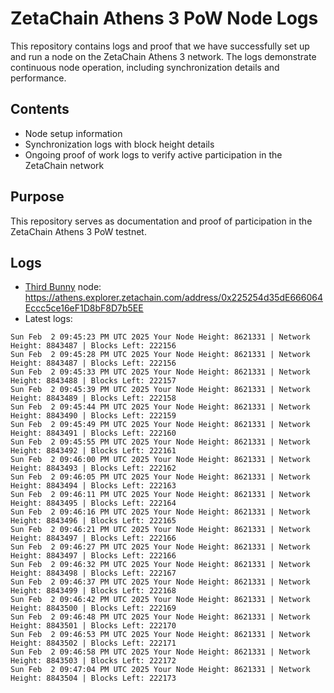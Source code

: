 # ZetaChain Athens 3 PoW Node Logs
This repository contains logs and proof that we have successfully set up and run a node on the ZetaChain Athens 3 network. The logs demonstrate continuous node operation, including synchronization details and performance.

## Contents
- Node setup information
- Synchronization logs with block height details
- Ongoing proof of work logs to verify active participation in the ZetaChain network

## Purpose
This repository serves as documentation and proof of participation in the ZetaChain Athens 3 PoW testnet.

## Logs

- [Third Bunny](https://thirdbunny.xyz/) node: https://athens.explorer.zetachain.com/address/0x225254d35dE666064Eccc5ce16eF1D8bF8D7b5EE
- Latest logs:
```
Sun Feb  2 09:45:23 PM UTC 2025 Your Node Height: 8621331 | Network Height: 8843487 | Blocks Left: 222156
Sun Feb  2 09:45:28 PM UTC 2025 Your Node Height: 8621331 | Network Height: 8843487 | Blocks Left: 222156
Sun Feb  2 09:45:33 PM UTC 2025 Your Node Height: 8621331 | Network Height: 8843488 | Blocks Left: 222157
Sun Feb  2 09:45:39 PM UTC 2025 Your Node Height: 8621331 | Network Height: 8843489 | Blocks Left: 222158
Sun Feb  2 09:45:44 PM UTC 2025 Your Node Height: 8621331 | Network Height: 8843490 | Blocks Left: 222159
Sun Feb  2 09:45:49 PM UTC 2025 Your Node Height: 8621331 | Network Height: 8843491 | Blocks Left: 222160
Sun Feb  2 09:45:55 PM UTC 2025 Your Node Height: 8621331 | Network Height: 8843492 | Blocks Left: 222161
Sun Feb  2 09:46:00 PM UTC 2025 Your Node Height: 8621331 | Network Height: 8843493 | Blocks Left: 222162
Sun Feb  2 09:46:05 PM UTC 2025 Your Node Height: 8621331 | Network Height: 8843494 | Blocks Left: 222163
Sun Feb  2 09:46:11 PM UTC 2025 Your Node Height: 8621331 | Network Height: 8843495 | Blocks Left: 222164
Sun Feb  2 09:46:16 PM UTC 2025 Your Node Height: 8621331 | Network Height: 8843496 | Blocks Left: 222165
Sun Feb  2 09:46:21 PM UTC 2025 Your Node Height: 8621331 | Network Height: 8843497 | Blocks Left: 222166
Sun Feb  2 09:46:27 PM UTC 2025 Your Node Height: 8621331 | Network Height: 8843497 | Blocks Left: 222166
Sun Feb  2 09:46:32 PM UTC 2025 Your Node Height: 8621331 | Network Height: 8843498 | Blocks Left: 222167
Sun Feb  2 09:46:37 PM UTC 2025 Your Node Height: 8621331 | Network Height: 8843499 | Blocks Left: 222168
Sun Feb  2 09:46:42 PM UTC 2025 Your Node Height: 8621331 | Network Height: 8843500 | Blocks Left: 222169
Sun Feb  2 09:46:48 PM UTC 2025 Your Node Height: 8621331 | Network Height: 8843501 | Blocks Left: 222170
Sun Feb  2 09:46:53 PM UTC 2025 Your Node Height: 8621331 | Network Height: 8843502 | Blocks Left: 222171
Sun Feb  2 09:46:58 PM UTC 2025 Your Node Height: 8621331 | Network Height: 8843503 | Blocks Left: 222172
Sun Feb  2 09:47:04 PM UTC 2025 Your Node Height: 8621331 | Network Height: 8843504 | Blocks Left: 222173
```
